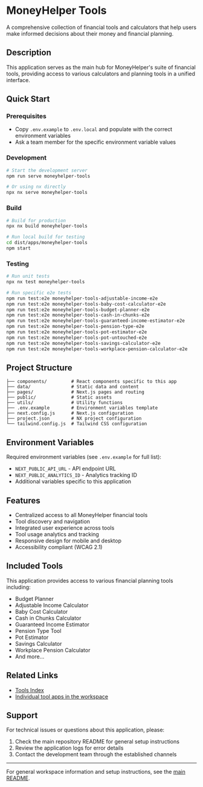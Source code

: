 # MoneyHelper Tools 

A comprehensive collection of financial tools and calculators that help users make informed decisions about their money and financial planning.

## Description

This application serves as the main hub for MoneyHelper's suite of financial tools, providing access to various calculators and planning tools in a unified interface.

## Quick Start

### Prerequisites

- Copy `.env.example` to `.env.local` and populate with the correct environment variables
- Ask a team member for the specific environment variable values

### Development

```bash
# Start the development server
npm run serve moneyhelper-tools

# Or using nx directly
npx nx serve moneyhelper-tools
```

### Build

```bash
# Build for production
npx nx build moneyhelper-tools

# Run local build for testing
cd dist/apps/moneyhelper-tools
npm start
```

### Testing

```bash
# Run unit tests
npx nx test moneyhelper-tools

# Run specific e2e tests
npm run test:e2e moneyhelper-tools-adjustable-income-e2e
npm run test:e2e moneyhelper-tools-baby-cost-calculator-e2e
npm run test:e2e moneyhelper-tools-budget-planner-e2e
npm run test:e2e moneyhelper-tools-cash-in-chunks-e2e
npm run test:e2e moneyhelper-tools-guaranteed-income-estimator-e2e
npm run test:e2e moneyhelper-tools-pension-type-e2e
npm run test:e2e moneyhelper-tools-pot-estimator-e2e
npm run test:e2e moneyhelper-tools-pot-untouched-e2e
npm run test:e2e moneyhelper-tools-savings-calculator-e2e
npm run test:e2e moneyhelper-tools-workplace-pension-calculator-e2e
```

## Project Structure

```
├── components/         # React components specific to this app
├── data/               # Static data and content
├── pages/              # Next.js pages and routing
├── public/             # Static assets
├── utils/              # Utility functions
├── .env.example        # Environment variables template
├── next.config.js      # Next.js configuration
├── project.json        # NX project configuration
└── tailwind.config.js  # Tailwind CSS configuration
```

## Environment Variables

Required environment variables (see `.env.example` for full list):

- `NEXT_PUBLIC_API_URL` - API endpoint URL
- `NEXT_PUBLIC_ANALYTICS_ID` - Analytics tracking ID
- Additional variables specific to this application

## Features

- Centralized access to all MoneyHelper financial tools
- Tool discovery and navigation
- Integrated user experience across tools
- Tool usage analytics and tracking
- Responsive design for mobile and desktop
- Accessibility compliant (WCAG 2.1)

## Included Tools

This application provides access to various financial planning tools including:

- Budget Planner
- Adjustable Income Calculator
- Baby Cost Calculator
- Cash in Chunks Calculator
- Guaranteed Income Estimator
- Pension Type Tool
- Pot Estimator
- Savings Calculator
- Workplace Pension Calculator
- And more...

## Related Links

- [Tools Index](../tools-index/)
- [Individual tool apps in the workspace](../)

## Support

For technical issues or questions about this application, please:

1. Check the main repository README for general setup instructions
2. Review the application logs for error details
3. Contact the development team through the established channels

---

For general workspace information and setup instructions, see the [main README](../../README.md).
